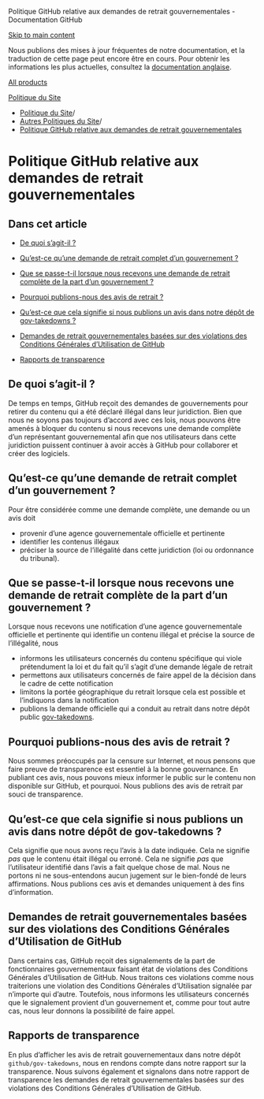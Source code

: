 Politique GitHub relative aux demandes de retrait gouvernementales - Documentation GitHub

[Skip to main content](#main-content)

Nous publions des mises à jour fréquentes de notre documentation, et la traduction de cette page peut encore être en cours. Pour obtenir les informations les plus actuelles, consultez la [documentation anglaise](/en).

[All products](/fr)

[Politique du Site](/fr/site-policy)

* [Politique du Site](/fr/site-policy)/
* [Autres Politiques du Site](/fr/site-policy/other-site-policies)/
* [Politique GitHub relative aux demandes de retrait gouvernementales](/fr/site-policy/other-site-policies/github-government-takedown-policy)

Politique GitHub relative aux demandes de retrait gouvernementales
==========

Dans cet article
----------

* [De quoi s’agit-il ?](#what-is-this)

* [Qu’est-ce qu’une demande de retrait complet d’un gouvernement ?](#what-is-a-complete-government-takedown-request)

* [Que se passe-t-il lorsque nous recevons une demande de retrait complète de la part d’un gouvernement ?](#what-happens-when-we-receive-a-complete-takedown-request-from-a-government)

* [Pourquoi publions-nous des avis de retrait ?](#why-do-we-publicly-post-takedown-notices)

* [Qu’est-ce que cela signifie si nous publions un avis dans notre dépôt de gov-takedowns ?](#what-does-it-mean-if-we-post-a-notice-in-our-gov-takedowns-repository)

* [Demandes de retrait gouvernementales basées sur des violations des Conditions Générales d’Utilisation de GitHub](#government-takedowns-based-on-violations-of-githubs-terms-of-service)

* [Rapports de transparence](#transparency-reporting)

[](#what-is-this)De quoi s’agit-il ?
----------

De temps en temps, GitHub reçoit des demandes de gouvernements pour retirer du contenu qui a été déclaré illégal dans leur juridiction. Bien que nous ne soyons pas toujours d’accord avec ces lois, nous pouvons être amenés à bloquer du contenu si nous recevons une demande complète d’un représentant gouvernemental afin que nos utilisateurs dans cette juridiction puissent continuer à avoir accès à GitHub pour collaborer et créer des logiciels.

[](#what-is-a-complete-government-takedown-request)Qu’est-ce qu’une demande de retrait complet d’un gouvernement ?
----------

Pour être considérée comme une demande complète, une demande ou un avis doit

* provenir d’une agence gouvernementale officielle et pertinente
* identifier les contenus illégaux
* préciser la source de l’illégalité dans cette juridiction (loi ou ordonnance du tribunal).

[](#what-happens-when-we-receive-a-complete-takedown-request-from-a-government)Que se passe-t-il lorsque nous recevons une demande de retrait complète de la part d’un gouvernement ?
----------

Lorsque nous recevons une notification d’une agence gouvernementale officielle et pertinente qui identifie un contenu illégal et précise la source de l’illégalité, nous

* informons les utilisateurs concernés du contenu spécifique qui viole prétendument la loi et du fait qu’il s’agit d’une demande légale de retrait
* permettons aux utilisateurs concernés de faire appel de la décision dans le cadre de cette notification
* limitons la portée géographique du retrait lorsque cela est possible et l’indiquons dans la notification
* publions la demande officielle qui a conduit au retrait dans notre dépôt public [gov-takedowns](https://github.com/github/gov-takedowns).

[](#why-do-we-publicly-post-takedown-notices)Pourquoi publions-nous des avis de retrait ?
----------

Nous sommes préoccupés par la censure sur Internet, et nous pensons que faire preuve de transparence est essentiel à la bonne gouvernance. En publiant ces avis, nous pouvons mieux informer le public sur le contenu non disponible sur GitHub, et pourquoi. Nous publions des avis de retrait par souci de transparence.

[](#what-does-it-mean-if-we-post-a-notice-in-our-gov-takedowns-repository)Qu’est-ce que cela signifie si nous publions un avis dans notre dépôt de gov-takedowns ?
----------

Cela signifie que nous avons reçu l’avis à la date indiquée. Cela ne signifie *pas* que le contenu était illégal ou erroné. Cela ne signifie *pas* que l’utilisateur identifié dans l’avis a fait quelque chose de mal. Nous ne portons ni ne sous-entendons aucun jugement sur le bien-fondé de leurs affirmations. Nous publions ces avis et demandes uniquement à des fins d’information.

[](#government-takedowns-based-on-violations-of-githubs-terms-of-service)Demandes de retrait gouvernementales basées sur des violations des Conditions Générales d’Utilisation de GitHub
----------

Dans certains cas, GitHub reçoit des signalements de la part de fonctionnaires gouvernementaux faisant état de violations des Conditions Générales d’Utilisation de GitHub. Nous traitons ces violations comme nous traiterions une violation des Conditions Générales d’Utilisation signalée par n’importe qui d’autre. Toutefois, nous informons les utilisateurs concernés que le signalement provient d’un gouvernement et, comme pour tout autre cas, nous leur donnons la possibilité de faire appel.

[](#transparency-reporting)Rapports de transparence
----------

En plus d’afficher les avis de retrait gouvernementaux dans notre dépôt `github/gov-takedowns`, nous en rendons compte dans notre rapport sur la transparence. Nous suivons également et signalons dans notre rapport de transparence les demandes de retrait gouvernementales basées sur des violations des Conditions Générales d’Utilisation de GitHub.
